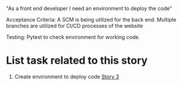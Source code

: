 "As a front end developer I need an environment to deploy the code"

Acceptance Criteria: A SCM is being utilized for the back end.
Multiple branches are utilized for CI/CD processes of the website

Testing: Pytest to check environment for working code.

# List task related to this story
1. Create environment to deploy code [Story 3](documentation/theme_1/initiatives/Epics/Stories/Tasks/DevOpsTasks3.md)